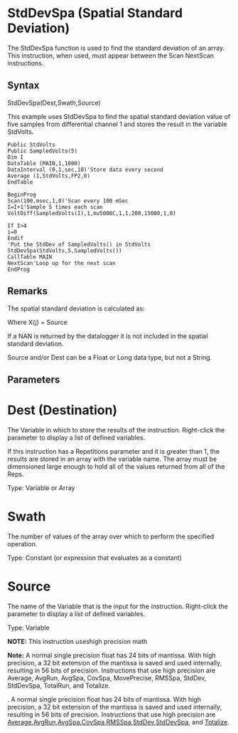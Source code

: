 # StdDevSpa (Spatial Standard Deviation)

The StdDevSpa function is used to find the standard deviation of an array. This instruction, when used, must appear between the Scan NextScan instructions.

## Syntax

StdDevSpa(Dest,Swath,Source)

This example uses StdDevSpa to find the spatial standard deviation value of five samples from differential channel 1 and stores the result in the variable StdVolts.

```
Public StdVolts
Public SampledVolts(5)
Dim I
DataTable (MAIN,1,1000)
DataInterval (0,1,sec,10)'Store data every second
Average (1,StdVolts,FP2,0)
EndTable

BeginProg
Scan(100,msec,1,0)'Scan every 100 mSec
I=I+1'Sample 5 times each scan
VoltDiff(SampledVolts(I),1,mv5000C,1,1,200,15000,1,0)

If I>4
i=0
Endif
'Put the StdDev of SampledVolts() in StdVolts
StdDevSpa(StdVolts,5,SampledVolts())
CallTable MAIN
NextScan'Loop up for the next scan
EndProg
```

## Remarks

The spatial standard deviation is calculated as:

Where X(j) = Source

If a NAN is returned by the datalogger it is not included in the spatial standard deviation.

Source and/or Dest can be a Float or Long data type, but not a String.

## Parameters

# Dest (Destination)

The Variable in which to store the results of the instruction. Right-click the parameter to display a list of defined variables.

If this instruction has a Repetitions parameter and it is greater than 1, the results are stored in an array with the variable name. The array must be dimensioned large enough to hold all of the values returned from all of the Reps.

Type: Variable or Array

# Swath

The number of values of the array over which to perform the specified operation.

Type: Constant (or expression that evaluates as a constant)

# Source

The name of the Variable that is the input for the instruction. Right-click the parameter to display a list of defined variables.

Type: Variable

**NOTE:** This instruction useshigh precision math

**Note:** A normal single precision float has 24 bits of mantissa. With high precision, a 32 bit extension of the mantissa is saved and used internally, resulting in 56 bits of precision. Instructions that use high precision are Average, AvgRun, AvgSpa, CovSpa, MovePrecise, RMSSpa, StdDev, StdDevSpa, TotalRun, and Totalize.

. A normal single precision float has 24 bits of mantissa. With high precision, a 32 bit extension of the mantissa is saved and used internally, resulting in 56 bits of precision. Instructions that use high precision are [Average](average.md),[AvgRun](avgrun.md),[AvgSpa](#),[CovSpa](covspa.md),[RMSSpa](rmsspa.md),[StdDev](stddev.md),[StdDevSpa](#), and [Totalize](totalize.md).
